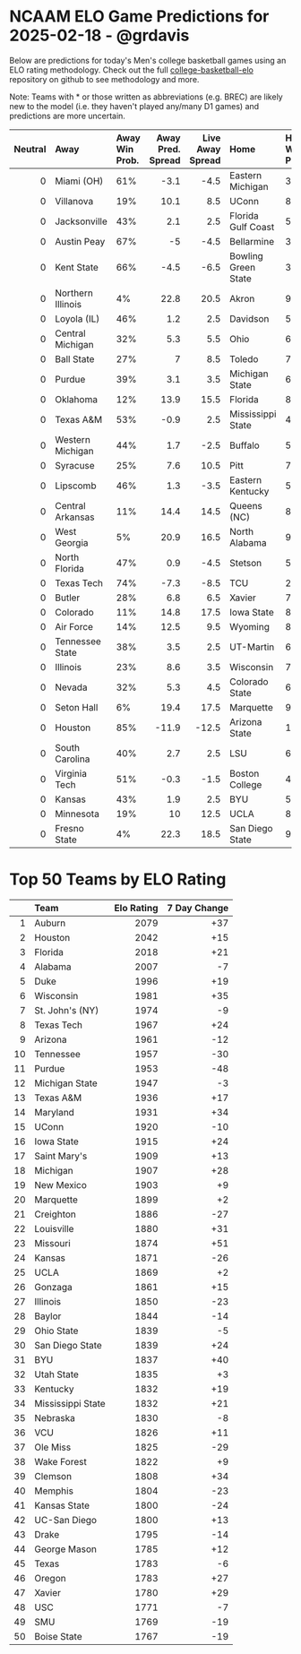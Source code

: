 # NCAAM ELO Game Predictions for 2025-02-18 - @grdavis
Below are predictions for today's Men's college basketball games using an ELO rating methodology. Check out the full [college-basketball-elo](https://github.com/grdavis/college-basketball-elo) repository on github to see methodology and more.

Note: Teams with * or those written as abbreviations (e.g. BREC) are likely new to the model (i.e. they haven't played any/many D1 games) and predictions are more uncertain.

|   Neutral | Away              | Away Win Prob.   |   Away Pred. Spread |   Live Away Spread | Home                | Home Win Prob.   |   Home Pred. Spread |
|----------:|:------------------|:-----------------|--------------------:|-------------------:|:--------------------|:-----------------|--------------------:|
|         0 | Miami (OH)        | 61%              |                -3.1 |               -4.5 | Eastern Michigan    | 39%              |                 3.1 |
|         0 | Villanova         | 19%              |                10.1 |                8.5 | UConn               | 81%              |               -10.1 |
|         0 | Jacksonville      | 43%              |                 2.1 |                2.5 | Florida Gulf Coast  | 57%              |                -2.1 |
|         0 | Austin Peay       | 67%              |                -5   |               -4.5 | Bellarmine          | 33%              |                 5   |
|         0 | Kent State        | 66%              |                -4.5 |               -6.5 | Bowling Green State | 34%              |                 4.5 |
|         0 | Northern Illinois | 4%               |                22.8 |               20.5 | Akron               | 96%              |               -22.8 |
|         0 | Loyola (IL)       | 46%              |                 1.2 |                2.5 | Davidson            | 54%              |                -1.2 |
|         0 | Central Michigan  | 32%              |                 5.3 |                5.5 | Ohio                | 68%              |                -5.3 |
|         0 | Ball State        | 27%              |                 7   |                8.5 | Toledo              | 73%              |                -7   |
|         0 | Purdue            | 39%              |                 3.1 |                3.5 | Michigan State      | 61%              |                -3.1 |
|         0 | Oklahoma          | 12%              |                13.9 |               15.5 | Florida             | 88%              |               -13.9 |
|         0 | Texas A&M         | 53%              |                -0.9 |                2.5 | Mississippi State   | 47%              |                 0.9 |
|         0 | Western Michigan  | 44%              |                 1.7 |               -2.5 | Buffalo             | 56%              |                -1.7 |
|         0 | Syracuse          | 25%              |                 7.6 |               10.5 | Pitt                | 75%              |                -7.6 |
|         0 | Lipscomb          | 46%              |                 1.3 |               -3.5 | Eastern Kentucky    | 54%              |                -1.3 |
|         0 | Central Arkansas  | 11%              |                14.4 |               14.5 | Queens (NC)         | 89%              |               -14.4 |
|         0 | West Georgia      | 5%               |                20.9 |               16.5 | North Alabama       | 95%              |               -20.9 |
|         0 | North Florida     | 47%              |                 0.9 |               -4.5 | Stetson             | 53%              |                -0.9 |
|         0 | Texas Tech        | 74%              |                -7.3 |               -8.5 | TCU                 | 26%              |                 7.3 |
|         0 | Butler            | 28%              |                 6.8 |                6.5 | Xavier              | 72%              |                -6.8 |
|         0 | Colorado          | 11%              |                14.8 |               17.5 | Iowa State          | 89%              |               -14.8 |
|         0 | Air Force         | 14%              |                12.5 |                9.5 | Wyoming             | 86%              |               -12.5 |
|         0 | Tennessee State   | 38%              |                 3.5 |                2.5 | UT-Martin           | 62%              |                -3.5 |
|         0 | Illinois          | 23%              |                 8.6 |                3.5 | Wisconsin           | 77%              |                -8.6 |
|         0 | Nevada            | 32%              |                 5.3 |                4.5 | Colorado State      | 68%              |                -5.3 |
|         0 | Seton Hall        | 6%               |                19.4 |               17.5 | Marquette           | 94%              |               -19.4 |
|         0 | Houston           | 85%              |               -11.9 |              -12.5 | Arizona State       | 15%              |                11.9 |
|         0 | South Carolina    | 40%              |                 2.7 |                2.5 | LSU                 | 60%              |                -2.7 |
|         0 | Virginia Tech     | 51%              |                -0.3 |               -1.5 | Boston College      | 49%              |                 0.3 |
|         0 | Kansas            | 43%              |                 1.9 |                2.5 | BYU                 | 57%              |                -1.9 |
|         0 | Minnesota         | 19%              |                10   |               12.5 | UCLA                | 81%              |               -10   |
|         0 | Fresno State      | 4%               |                22.3 |               18.5 | San Diego State     | 96%              |               -22.3 |

# Top 50 Teams by ELO Rating
|    | Team              |   Elo Rating |   7 Day Change |
|---:|:------------------|-------------:|---------------:|
|  1 | Auburn            |         2079 |            +37 |
|  2 | Houston           |         2042 |            +15 |
|  3 | Florida           |         2018 |            +21 |
|  4 | Alabama           |         2007 |             -7 |
|  5 | Duke              |         1996 |            +19 |
|  6 | Wisconsin         |         1981 |            +35 |
|  7 | St. John's (NY)   |         1974 |             -9 |
|  8 | Texas Tech        |         1967 |            +24 |
|  9 | Arizona           |         1961 |            -12 |
| 10 | Tennessee         |         1957 |            -30 |
| 11 | Purdue            |         1953 |            -48 |
| 12 | Michigan State    |         1947 |             -3 |
| 13 | Texas A&M         |         1936 |            +17 |
| 14 | Maryland          |         1931 |            +34 |
| 15 | UConn             |         1920 |            -10 |
| 16 | Iowa State        |         1915 |            +24 |
| 17 | Saint Mary's      |         1909 |            +13 |
| 18 | Michigan          |         1907 |            +28 |
| 19 | New Mexico        |         1903 |             +9 |
| 20 | Marquette         |         1899 |             +2 |
| 21 | Creighton         |         1886 |            -27 |
| 22 | Louisville        |         1880 |            +31 |
| 23 | Missouri          |         1874 |            +51 |
| 24 | Kansas            |         1871 |            -26 |
| 25 | UCLA              |         1869 |             +2 |
| 26 | Gonzaga           |         1861 |            +15 |
| 27 | Illinois          |         1850 |            -23 |
| 28 | Baylor            |         1844 |            -14 |
| 29 | Ohio State        |         1839 |             -5 |
| 30 | San Diego State   |         1839 |            +24 |
| 31 | BYU               |         1837 |            +40 |
| 32 | Utah State        |         1835 |             +3 |
| 33 | Kentucky          |         1832 |            +19 |
| 34 | Mississippi State |         1832 |            +21 |
| 35 | Nebraska          |         1830 |             -8 |
| 36 | VCU               |         1826 |            +11 |
| 37 | Ole Miss          |         1825 |            -29 |
| 38 | Wake Forest       |         1822 |             +9 |
| 39 | Clemson           |         1808 |            +34 |
| 40 | Memphis           |         1804 |            -23 |
| 41 | Kansas State      |         1800 |            -24 |
| 42 | UC-San Diego      |         1800 |            +13 |
| 43 | Drake             |         1795 |            -14 |
| 44 | George Mason      |         1785 |            +12 |
| 45 | Texas             |         1783 |             -6 |
| 46 | Oregon            |         1783 |            +27 |
| 47 | Xavier            |         1780 |            +29 |
| 48 | USC               |         1771 |             -7 |
| 49 | SMU               |         1769 |            -19 |
| 50 | Boise State       |         1767 |            -19 |